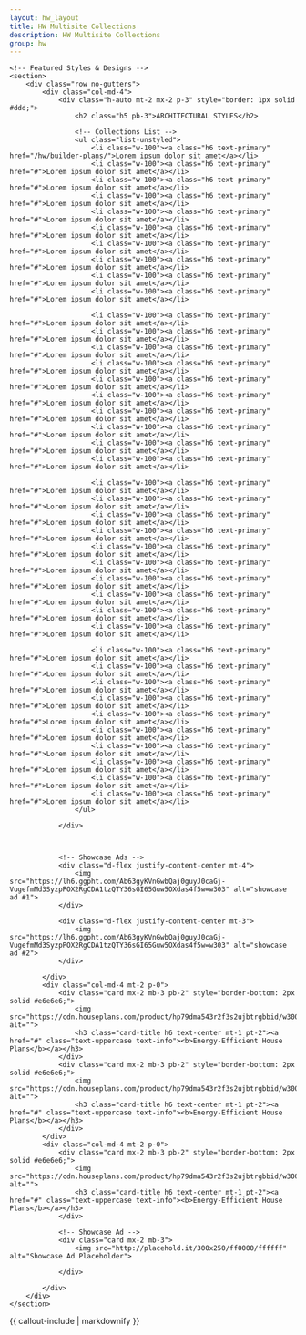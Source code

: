 ```yaml
---
layout: hw_layout
title: HW Multisite Collections
description: HW Multisite Collections
group: hw
---
```



<div class="container p-0 mt-4">

	<!-- Featured Styles & Designs -->
	<section>
		<div class="row no-gutters">
			<div class="col-md-4">
				<div class="h-auto mt-2 mx-2 p-3" style="border: 1px solid #ddd;">
					<h2 class="h5 pb-3">ARCHITECTURAL STYLES</h2>

					<!-- Collections List -->
					<ul class="list-unstyled">
						<li class="w-100"><a class="h6 text-primary" href="/hw/builder-plans/">Lorem ipsum dolor sit amet</a></li>
						<li class="w-100"><a class="h6 text-primary" href="#">Lorem ipsum dolor sit amet</a></li>
						<li class="w-100"><a class="h6 text-primary" href="#">Lorem ipsum dolor sit amet</a></li>
						<li class="w-100"><a class="h6 text-primary" href="#">Lorem ipsum dolor sit amet</a></li>
						<li class="w-100"><a class="h6 text-primary" href="#">Lorem ipsum dolor sit amet</a></li>
						<li class="w-100"><a class="h6 text-primary" href="#">Lorem ipsum dolor sit amet</a></li>
						<li class="w-100"><a class="h6 text-primary" href="#">Lorem ipsum dolor sit amet</a></li>
						<li class="w-100"><a class="h6 text-primary" href="#">Lorem ipsum dolor sit amet</a></li>
						<li class="w-100"><a class="h6 text-primary" href="#">Lorem ipsum dolor sit amet</a></li>
						<li class="w-100"><a class="h6 text-primary" href="#">Lorem ipsum dolor sit amet</a></li>
						
						<li class="w-100"><a class="h6 text-primary" href="#">Lorem ipsum dolor sit amet</a></li>
						<li class="w-100"><a class="h6 text-primary" href="#">Lorem ipsum dolor sit amet</a></li>
						<li class="w-100"><a class="h6 text-primary" href="#">Lorem ipsum dolor sit amet</a></li>
						<li class="w-100"><a class="h6 text-primary" href="#">Lorem ipsum dolor sit amet</a></li>
						<li class="w-100"><a class="h6 text-primary" href="#">Lorem ipsum dolor sit amet</a></li>
						<li class="w-100"><a class="h6 text-primary" href="#">Lorem ipsum dolor sit amet</a></li>
						<li class="w-100"><a class="h6 text-primary" href="#">Lorem ipsum dolor sit amet</a></li>
						<li class="w-100"><a class="h6 text-primary" href="#">Lorem ipsum dolor sit amet</a></li>
						<li class="w-100"><a class="h6 text-primary" href="#">Lorem ipsum dolor sit amet</a></li>
						<li class="w-100"><a class="h6 text-primary" href="#">Lorem ipsum dolor sit amet</a></li>
						
						<li class="w-100"><a class="h6 text-primary" href="#">Lorem ipsum dolor sit amet</a></li>
						<li class="w-100"><a class="h6 text-primary" href="#">Lorem ipsum dolor sit amet</a></li>
						<li class="w-100"><a class="h6 text-primary" href="#">Lorem ipsum dolor sit amet</a></li>
						<li class="w-100"><a class="h6 text-primary" href="#">Lorem ipsum dolor sit amet</a></li>
						<li class="w-100"><a class="h6 text-primary" href="#">Lorem ipsum dolor sit amet</a></li>
						<li class="w-100"><a class="h6 text-primary" href="#">Lorem ipsum dolor sit amet</a></li>
						<li class="w-100"><a class="h6 text-primary" href="#">Lorem ipsum dolor sit amet</a></li>
						<li class="w-100"><a class="h6 text-primary" href="#">Lorem ipsum dolor sit amet</a></li>
						<li class="w-100"><a class="h6 text-primary" href="#">Lorem ipsum dolor sit amet</a></li>
						<li class="w-100"><a class="h6 text-primary" href="#">Lorem ipsum dolor sit amet</a></li>
						
						<li class="w-100"><a class="h6 text-primary" href="#">Lorem ipsum dolor sit amet</a></li>
						<li class="w-100"><a class="h6 text-primary" href="#">Lorem ipsum dolor sit amet</a></li>
						<li class="w-100"><a class="h6 text-primary" href="#">Lorem ipsum dolor sit amet</a></li>
						<li class="w-100"><a class="h6 text-primary" href="#">Lorem ipsum dolor sit amet</a></li>
						<li class="w-100"><a class="h6 text-primary" href="#">Lorem ipsum dolor sit amet</a></li>
						<li class="w-100"><a class="h6 text-primary" href="#">Lorem ipsum dolor sit amet</a></li>
						<li class="w-100"><a class="h6 text-primary" href="#">Lorem ipsum dolor sit amet</a></li>
						<li class="w-100"><a class="h6 text-primary" href="#">Lorem ipsum dolor sit amet</a></li>
						<li class="w-100"><a class="h6 text-primary" href="#">Lorem ipsum dolor sit amet</a></li>
						<li class="w-100"><a class="h6 text-primary" href="#">Lorem ipsum dolor sit amet</a></li>
					</ul>

				</div>



				<!-- Showcase Ads -->
				<div class="d-flex justify-content-center mt-4">
					<img src="https://lh6.ggpht.com/Ab63gyKVnGwbQaj0guyJ0caGj-VugefmMd3SyzpPOX2RgCDA1tzQTY36sGI65Guw5OXdas4f5w=w303" alt="showcase ad #1">
				</div>

				<div class="d-flex justify-content-center mt-3">
					<img src="https://lh6.ggpht.com/Ab63gyKVnGwbQaj0guyJ0caGj-VugefmMd3SyzpPOX2RgCDA1tzQTY36sGI65Guw5OXdas4f5w=w303" alt="showcase ad #2">
				</div>

			</div>
			<div class="col-md-4 mt-2 p-0">
				<div class="card mx-2 mb-3 pb-2" style="border-bottom: 2px solid #e6e6e6;">
					<img src="https://cdn.houseplans.com/product/hp79dma543r2f3s2ujbtrgbbid/w300x200.jpg" alt="">
					<h3 class="card-title h6 text-center mt-1 pt-2"><a href="#" class="text-uppercase text-info"><b>Energy-Efficient House Plans</b></a></h3>
				</div>
				<div class="card mx-2 mb-3 pb-2" style="border-bottom: 2px solid #e6e6e6;">
					<img src="https://cdn.houseplans.com/product/hp79dma543r2f3s2ujbtrgbbid/w300x200.jpg" alt="">
					<h3 class="card-title h6 text-center mt-1 pt-2"><a href="#" class="text-uppercase text-info"><b>Energy-Efficient House Plans</b></a></h3>
				</div>
			</div>
			<div class="col-md-4 mt-2 p-0">
				<div class="card mx-2 mb-3 pb-2" style="border-bottom: 2px solid #e6e6e6;">
					<img src="https://cdn.houseplans.com/product/hp79dma543r2f3s2ujbtrgbbid/w300x200.jpg" alt="">
					<h3 class="card-title h6 text-center mt-1 pt-2"><a href="#" class="text-uppercase text-info"><b>Energy-Efficient House Plans</b></a></h3>
				</div>

				<!-- Showcase Ad -->
				<div class="card mx-2 mb-3">
					<img src="http://placehold.it/300x250/ff0000/ffffff" alt="Showcase Ad Placeholder">

				</div>

			</div>
		</div>
	</section>

</div><!-- ./container -->


{{ callout-include | markdownify }}


<link href="https://maxcdn.bootstrapcdn.com/font-awesome/4.7.0/css/font-awesome.min.css" rel="stylesheet" integrity="sha384-wvfXpqpZZVQGK6TAh5PVlGOfQNHSoD2xbE+QkPxCAFlNEevoEH3Sl0sibVcOQVnN" crossorigin="anonymous">


